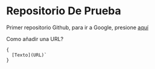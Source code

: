 # Repositorio De Prueba
Primer repositorio Github, para ir a Google, presione [aquí](https://www.google.com)

Como añadir una URL?
```
{
  [Texto](URL)`
}
```


